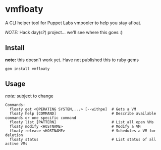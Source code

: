 vmfloaty
========

A CLI helper tool for Puppet Labs vmpooler to help you stay afloat.

_NOTE:_ Hack day(s?) project... we'll see where this goes :)

## Install

__note:__ this doesn't work yet. Have not published this to ruby gems

```
gem install vmfloaty
```

## Usage

_note:_ subject to change

```
Commands:
  floaty get <OPERATING SYSTEM,...> [--withpe]  # Gets a VM
  floaty help [COMMAND]                         # Describe available commands or one specific command
  floaty list [PATTERN]                         # List all open VMs
  floaty modify <HOSTNAME>                      # Modify a VM
  floaty release <HOSTNAME>                     # Schedules a VM for deletion
  floaty status                                 # List status of all active VMs
```
